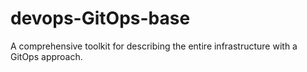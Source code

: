 # devops-GitOps-base
A comprehensive toolkit for describing the entire infrastructure with a GitOps approach.
